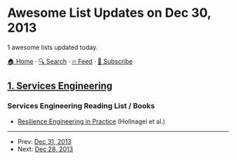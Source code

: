 # Awesome List Updates on Dec 30, 2013

1 awesome lists updated today.

[🏠 Home](/README.md) · [🔍 Search](https://test.trackawesomelist.com/search/) · [🔥 Feed](https://test.trackawesomelist.com/rss.xml) · [📮 Subscribe](https://trackawesomelist.us17.list-manage.com/subscribe?u=d2f0117aa829c83a63ec63c2f&id=36a103854c)



## [1. Services Engineering](/content/mmcgrana/services-engineering/README.md)

### Services Engineering Reading List / Books

*   [Resilience Engineering in Practice](http://www.amazon.com/Resilience-Engineering-Practice-Ashgate-Studies/dp/1409410358/) (Hollnagel et al.)

---

- Prev: [Dec 31, 2013](/content/2013/12/31/README.md)
- Next: [Dec 28, 2013](/content/2013/12/28/README.md)